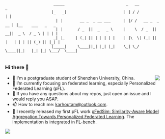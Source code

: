 ```
                                         
                      _____                            _   __              _                   
                     |_   _|                          | | / /             | |                  
                       | |        __ _  _ __ ___      | |/ /   __ _  _ __ | |__    ___   _   _ 
                       | |       / _  ||  _   _ \     |    \  / _  ||  __||  _ \  / _ \ | | | |
                      _| |_     | (_| || | | | | |    | |\  \| (_| || |   | | | || (_) || |_| |
                     |_____|     \____||_| |_| |_|    \_| \_/ \____||_|   |_| |_| \___/  \____|


```

### Hi there 👋

<img align="right" src="https://github-readme-stats.vercel.app/api?username=KarhouTam&show_icons=true&count_private=true&theme=transparent" />

 
 - 🤖 I'm a postgraduate student of Shenzhen University, China.
 - 🌱 I’m currently focusing on federated learning, especially Personalized Federated Learning (pFL).
 - 👀 If you have any questions about my repos, just open an issue and I would reply you ASAP.
 - 📫 How to reach me: karhoutam@outlook.com.
 - 🎉 I recently released my first pFL work [pFedSim: Similarity-Aware Model Aggregation Towards Personalized Federated Learning](https://arxiv.org/abs/2305.15706). The implementation is integrated in [FL-bench](https://github.com/KarhouTam/FL-bench).


<!-- [![FL-bench](https://github-readme-stats.vercel.app/api/pin/?username=KarhouTam&repo=FL-bench&theme=transparent)](https://github.com/KarhouTam/FL-bench) -->

<img src="https://github-profile-summary-cards.vercel.app/api/cards/profile-details?username=KarhouTam&theme=transparent"/>
